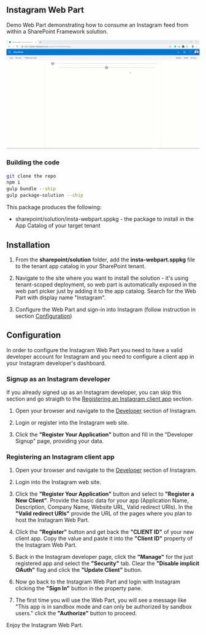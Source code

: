 ## Instagram Web Part

Demo Web Part demonstrating how to consume an Instagram feed from within a SharePoint Framework solution.

![Instagram Web Part in action](./assets/InstagramWebPartIntroVideo.gif)

### Building the code

```bash
git clone the repo
npm i
gulp bundle --ship
gulp package-solution --ship
```

This package produces the following:

* sharepoint/solution/insta-webpart.sppkg - the package to install in the App Catalog of your target tenant

## Installation

1. From the **sharepoint/solution** folder, add the **insta-webpart.sppkg** file to the tenant app catalog in your SharePoint tenant.

2. Navigate to the site where you want to install the solution - it's using tenant-scoped deployment, so web part is automatically exposed in the web part picker just by adding it to the app catalog. Search for the Web Part with display name "Instagram".

3. Configure the Web Part and sign-in into Instagram (follow instruction in section [Configuration](#Configuration))

<a name="Configuration"></a>
## Configuration

In order to configure the Instagram Web Part you need to have a valid developer account for Instagram and you need to configure a client app in your Instagram developer's dashboard.

### Signup as an Instagram developer

If you already signed up as an Instagram developer, you can skip this section and go straigth to the [Registering an Instagram client app](#RegisteringClientApp) section.

1. Open your browser and navigate to the [Developer](https://www.instagram.com/developer/) section of Instagram.

2. Login or register into the Instagram web site.

3. Click the **"Register Your Application"** button and fill in the "Developer Signup" page, providing your data.

<a name="RegisteringClientApp"></a>
### Registering an Instagram client app

1. Open your browser and navigate to the [Developer](https://www.instagram.com/developer/) section of Instagram.

2. Login into the Instagram web site.

3. Click the **"Register Your Application"** button and select to **"Register a New Client"**. Provide the basic data for your app (Application Name, Description, Company Name, Website URL, Valid redirect URIs). In the **"Valid redirect URIs"** provide the URL of the pages where you plan to host the Instagram Web Part.

4. Click the **"Register"** button and get back the **"CLIENT ID"** of your new client app. Copy the value and paste it into the **"Client ID"** property of the Instagram Web Part.

5. Back in the Instagram developer page, click the **"Manage"** for the just registered app and select the **"Security"** tab. Clear the **"Disable implicit OAuth"** flag and click the **"Update Client"** button.

6. Now go back to the Instagram Web Part and login with Instagram clicking the **"Sign In"** button in the property pane.

7. The first time you will use the Web Part, you will see a message like "This app is in sandbox mode and can only be authorized by sandbox users." click the **"Authorize"** button to proceed.

Enjoy the Instagram Web Part.